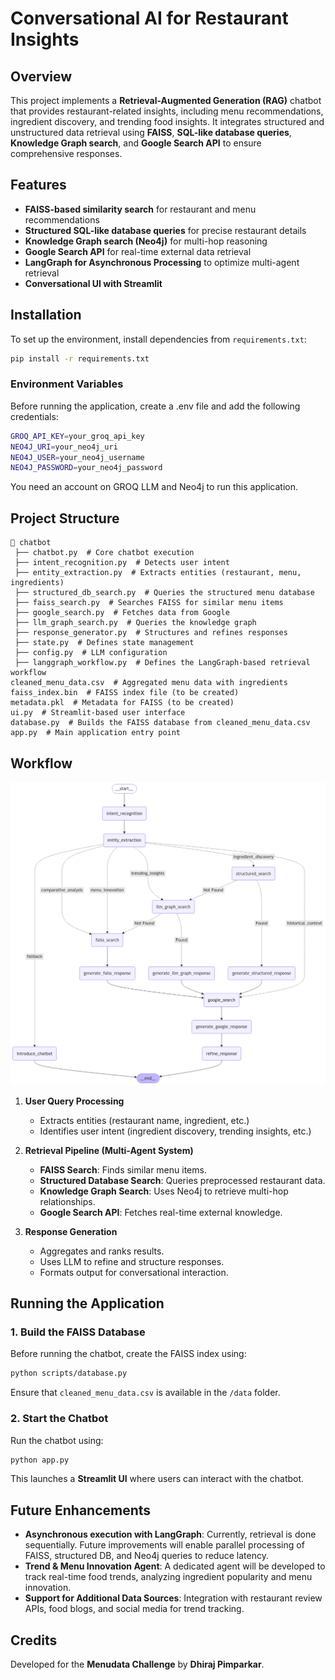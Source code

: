 # Conversational AI for Restaurant Insights

## Overview
This project implements a **Retrieval-Augmented Generation (RAG)** chatbot that provides restaurant-related insights, including menu recommendations, ingredient discovery, and trending food insights. It integrates structured and unstructured data retrieval using **FAISS**, **SQL-like database queries**, **Knowledge Graph search**, and **Google Search API** to ensure comprehensive responses.

## Features
- **FAISS-based similarity search** for restaurant and menu recommendations
- **Structured SQL-like database queries** for precise restaurant details
- **Knowledge Graph search (Neo4j)** for multi-hop reasoning
- **Google Search API** for real-time external data retrieval
- **LangGraph for Asynchronous Processing** to optimize multi-agent retrieval
- **Conversational UI with Streamlit**

## Installation
To set up the environment, install dependencies from `requirements.txt`:
```bash
pip install -r requirements.txt
```

### Environment Variables
Before running the application, create a .env file and add the following credentials:
```bash
GROQ_API_KEY=your_groq_api_key
NEO4J_URI=your_neo4j_uri
NEO4J_USER=your_neo4j_username
NEO4J_PASSWORD=your_neo4j_password
```
You need an account on GROQ LLM and Neo4j to run this application.

## Project Structure
```
📂 chatbot
 ├── chatbot.py  # Core chatbot execution
 ├── intent_recognition.py  # Detects user intent
 ├── entity_extraction.py  # Extracts entities (restaurant, menu, ingredients)
 ├── structured_db_search.py  # Queries the structured menu database
 ├── faiss_search.py  # Searches FAISS for similar menu items
 ├── google_search.py  # Fetches data from Google
 ├── llm_graph_search.py  # Queries the knowledge graph
 ├── response_generator.py  # Structures and refines responses
 ├── state.py  # Defines state management
 ├── config.py  # LLM configuration
 ├── langgraph_workflow.py  # Defines the LangGraph-based retrieval workflow
cleaned_menu_data.csv  # Aggregated menu data with ingredients
faiss_index.bin  # FAISS index file (to be created)
metadata.pkl  # Metadata for FAISS (to be created)
ui.py  # Streamlit-based user interface
database.py  # Builds the FAISS database from cleaned_menu_data.csv
app.py  # Main application entry point
```

## Workflow
![Workflow](workflow.png)

1. **User Query Processing**
   - Extracts entities (restaurant name, ingredient, etc.)
   - Identifies user intent (ingredient discovery, trending insights, etc.)

2. **Retrieval Pipeline (Multi-Agent System)**
   - **FAISS Search**: Finds similar menu items.
   - **Structured Database Search**: Queries preprocessed restaurant data.
   - **Knowledge Graph Search**: Uses Neo4j to retrieve multi-hop relationships.
   - **Google Search API**: Fetches real-time external knowledge.

3. **Response Generation**
   - Aggregates and ranks results.
   - Uses LLM to refine and structure responses.
   - Formats output for conversational interaction.

## Running the Application
### 1. Build the FAISS Database
Before running the chatbot, create the FAISS index using:
```bash
python scripts/database.py
```
Ensure that `cleaned_menu_data.csv` is available in the `/data` folder.

### 2. Start the Chatbot
Run the chatbot using:
```bash
python app.py
```
This launches a **Streamlit UI** where users can interact with the chatbot.

## Future Enhancements
- **Asynchronous execution with LangGraph**: Currently, retrieval is done sequentially. Future improvements will enable parallel processing of FAISS, structured DB, and Neo4j queries to reduce latency.
- **Trend & Menu Innovation Agent**: A dedicated agent will be developed to track real-time food trends, analyzing ingredient popularity and menu innovation.
- **Support for Additional Data Sources**: Integration with restaurant review APIs, food blogs, and social media for trend tracking.

## Credits
Developed for the **Menudata Challenge** by **Dhiraj Pimparkar**.

